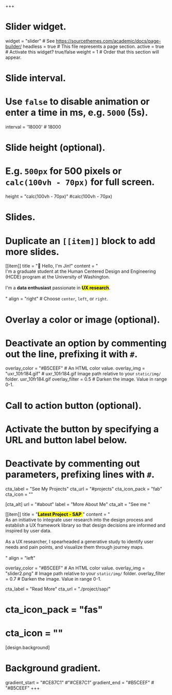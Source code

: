 +++
# Slider widget.
widget = "slider"  # See https://sourcethemes.com/academic/docs/page-builder/
headless = true  # This file represents a page section.
active = true  # Activate this widget? true/false
weight = 1  # Order that this section will appear.

# Slide interval.
# Use `false` to disable animation or enter a time in ms, e.g. `5000` (5s).
interval = '18000'  # 18000

# Slide height (optional).
# E.g. `500px` for 500 pixels or `calc(100vh - 70px)` for full screen.
height = "calc(100vh - 70px)" #calc(100vh - 70px)

# Slides.
# Duplicate an `[[item]]` block to add more slides.
[[item]]
  title = "👋 Hello, I'm Jin!"
  content = "<br>I'm a graduate student at the Human Centered Design and Engineering (HCDE) program at the University of Washington.<br><br>I'm a **data enthusiast** passionate in <mark>**UX research**</mark>. <br><br>"
  align = "right"  # Choose `center`, `left`, or `right`.

  # Overlay a color or image (optional).
  #   Deactivate an option by commenting out the line, prefixing it with `#`.
  overlay_color = "#B5CEEF"  # An HTML color value.
  overlay_img = "uxr_10fr184.gif"  # uxr_10fr184.gif Image path relative to your `static/img/` folder.  uxr_10fr184.gif
  overlay_filter = 0.5  # Darken the image. Value in range 0-1.

  # Call to action button (optional).
  #   Activate the button by specifying a URL and button label below.
  #   Deactivate by commenting out parameters, prefixing lines with `#`.
  cta_label = "See My Projects"
  cta_url = "#projects"
  cta_icon_pack = "fab"
  cta_icon = ""

  [cta_alt]
    url = "#about"
    label = "More About Me"
  cta_alt = "See me "

[[item]]
  title = "<mark>**Latest Project - SAP** </mark>"
  content = "<br>As an initiative to integrate user research into the design process and establish a UX framework library so that design decisions are informed and inspired by user data. <br><br> As a UX researcher, I spearheaded a generative study to identify user needs and pain points, and visualize them through journey maps.<br><br>"
  align = "left"

  overlay_color = "#B5CEEF"  # An HTML color value.
  overlay_img = "slider2.png"  # Image path relative to your `static/img/` folder.
  overlay_filter = 0.7  # Darken the image. Value in range 0-1.

  cta_label = "Read More"
  cta_url = "./project/sap/"
  # cta_icon_pack = "fas"
  # cta_icon = ""
[design.background]

  # Background gradient.
  gradient_start = "#CE87C1" #"#CE87C1"
  gradient_end = "#B5CEEF" # "#B5CEEF"
+++

<!-- [[item]]
  title = "Right"
  content = "I am right aligned :smile:"
  align = "right"

  overlay_color = "#333"  # An HTML color value.
  overlay_img = ""  # Image path relative to your `static/img/` folder.
  overlay_filter = 0.5  # Darken the image. Value in range 0-1. -->

